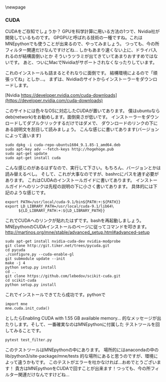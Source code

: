 
\newpage
### CUDA
CUDAをご存知でしょうか？
GPUを科学計算に用いる方法の1つで、Nvidia社が開発しているものです。
GPGPUと呼ばれる技術の一種ですね。これはMNEpythonでも使うことが出来るので、やってみましょう。
つっても、今の所フィルター関連だけなんですけどね…
しかもあまり速くない上に、ドライバ入れるのが結構面倒いとか
そういうツラミが出てきていてあまりおすすめではないです。
あと、ついにMacでNvidiaがサポートされなくなったりしています。

これのインストールも詰まるとそれなりに面倒です。
結構環境によるので「頑張ってね」としか…。
まずは、Nvidiaのサイトからインストーラーをダウンロードします。

[Nvidia https://developer.nvidia.com/cuda-downloads](https://developer.nvidia.com/cuda-downloads)

このサイトには色々なOSに対応したCUDAが置いてあります。
僕はubuntuならdeb(network)をお勧めします。面倒臭さが低いです。
インストーラーをダウンロードしてダブルクリックするだけではダメで、
ダウンロードのリンクの下にある説明文を刮目して読みましょう。
こんな感じに書いてあります(バージョンによって違います)

```{frame=single}
sudo dpkg -i cuda-repo-ubuntu1604_9.1.85-1_amd64.deb
sudo apt-key adv --fetch-keys http://hogehoge.pub
sudo apt-get update
sudo apt-get install cuda
```

こんな感じのがあるはずなので、実行して下さい。もちろん、バージョンとかは読み替えるべし。
そして、これが大事なのですが、bashrcにパスを通す必要があります。
これはCUDAのインストールガイドに書いてあります。
インストールガイドへのリンクは先程の説明の下に小さく書いてあります。
具体的には下記のような感じです。

```{frame=single}
export PATH=/usr/local/cuda-9.1/bin${PATH:+:${PATH}}
export LD_LIBRARY_PATH=/usr/local/cuda-9.1/lib64\
      ${LD_LIBRARY_PATH:+:${LD_LIBRARY_PATH}}
```
これでCUDAへのリンクが貼れたはずです。bashを再起動しましょう。
MNEpythonのCUDAインストールのページに従ってコマンドを叩きます。
http://martinos.org/mne/stable/advanced_setup.html#advanced-setup

```{frame=single}
sudo apt-get install nvidia-cuda-dev nvidia-modprobe
git clone http://git.tiker.net/trees/pycuda.git
cd pycuda
./configure.py --cuda-enable-gl
git submodule update --init
make -j 4
python setup.py install
cd ..
git clone https://github.com/lebedov/scikit-cuda.git
cd scikit-cuda
python setup.py install
```
これでインストールできてたら成功です。pythonで

```{frame=single}
import mne
mne.cuda.init_cuda()
```
としたらEnabling CUDA with 1.55 GB available memory...
的なメッセージが出たりします。そして、一番確実なのはMNEpythonに付属した
テストツールを回してみることです。

```{frame=single}
pytest test_filter.py
```
このテストツールはMNEpythonの中にあります。
場所的にはanacondaの中のlib/python3/site-package/mne/tests
的な場所にあると思うのですが、環境によって違うかもです。
このテストがエラーを吐かなければ…おめでとうございます！
貴方はMNEpythonをCUDAで回すことが出来ます！つっても、今の所フィルター関連だけなんですけどね…
